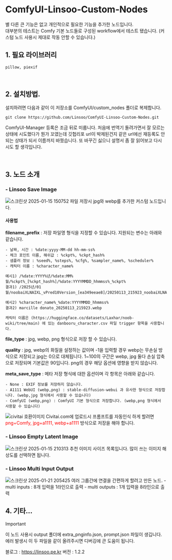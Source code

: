 # ComfyUI-Linsoo-Custom-Nodes
별 다른 큰 기능은 없고 개인적으로 필요한 기능을 추가한 노드입니다.<br>
대부분의 테스트는 Comfy 기본 노드들로 구성된 workflow에서 테스트 됐습니다. (커스텀 노드 사용시  제대로 작동 안할 수 있습니다.)
<br>

## 1. 필요 라이브러리
```console
pillow, piexif
```
<br>

## 2. 설치방법.
설치하려면 다음과 같이 이 저장소를 ComfyUI/custom_nodes 폴더로 복제합니다.

```console
git clone https://github.com/Linsoo/ComfyUI-Linsoo-Custom-Nodes.git
```


ComfyUI-Manager 등록은 조금 뒤로 미룹니다. 처음에 번역기 돌려가면서 잘 모르는 상태에 시도했다가 뭔가 꼬였는데 깃헙리포 url이 박제된건지 같은 url에선 
재등록도 안되는 상태가 되서 이름까지 바꿨습니다. 또 바꾸긴 싫으니 설명서 좀 잘 읽어보고 다시 시도 할 생각입니다.

<br>

## 3. 노드 소개
  ### - Linsoo Save Image
  ![스크린샷 2025-01-15 150752](https://image.linsoo.pe.kr/linsoosaveimage-2025-01-26-204620.webp)
  파일 저장시 jpg와 webp를 추가한 커스텀 노드입니다.
  #### 사용법
  **filename_prefix** : 저장 파일명 형식을 지정할 수 있습니다. 지원되는 변수는 아래와 같습니다.
  
    - 날짜, 시간 : %date:yyyy-MM-dd hh-mm-ss%
    - 체크 포인트 이름, 해쉬값 : %ckpt%, %ckpt_hash%
    - 샘플러 정보 : %seed%, %steps%, %cfg%, %sampler_name%, %scheduler%
    - 캐릭터 이름 : %character_name%
    
    예시1) /%date:YYYY%년/%date:MM%월/%ckpt%_[%ckpt_hash%]/%date:YYYYMMDD_hhmmss%_%ckpt%
    결과1) /2025년/01월/noobaiXLNAIXL_vPred10Version_[ea349eeae8]/20250113_215923_noobaiXLNAIXL_vPred10Version.webp
    
    예시2) %character_name%_%date:YYYYMMDD_hhmmss%
    결과2) marcille donato_20250113_215923.webp

    캐릭터 이름은 (https://huggingface.co/datasets/Laxhar/noob-wiki/tree/main) 에 있는 danbooru_character.csv 파일 trigger 항목을 사용합니다.
   
  **file_type** : jpg, webp, png 형식으로 저장 할 수 있습니다.

  **quality** : jpg, webp의 화질을 설정하는 값이며 -1을 입력할 경우 webp는 무손실 방식으로 저장되고 jpg는 0으로 대체됩니다. 
  1~100의 구간은 webp, jpg 둘다 손실 압축으로 저장되며 기본값은 90입니다. 
  png의 경우 해당 옵션에 영향을 받지 않습니다.
  
  **meta_save_type** : 메타 저장 형식에 대한 옵션이며 각 항목은 아래와 같습니다.

    - None : EXIF 정보를 저장하지 않습니다.
    - A1111 WebUI (webp,png) : stable-diffusion-webui 과 유사한 형식으로 저장합니다. (webp,jpg 형식에서 사용할 수 있습니다)    
    - ComfyUI (webp,png) : ComfyUI 기본 형식으로 저장합니다. (webp,png 형식에서 사용할 수 있습니다)
  
  ![civitai 호환이미지](https://image.linsoo.pe.kr/civitai-2025-01-26-204709.webp)
  Civitai.com에 업로드시 프롬프트를 자동인식 하게 할려면 <span style="color:red">png+Comfy, jpg+a1111, webp+a1111</span> 방식으로 저장을 해야 합니다.

  
  ### - Linsoo Empty Latent Image
  ![스크린샷 2025-01-15 210313](https://github.com/user-attachments/assets/0fcd9ca2-755d-46ec-88d9-a91a81a94fb1)
  추천 이미지 사이즈 목록입니다. 많이 쓰는 이미지 해상도를 선택하면 됩니다.
  <br>

  ### - Linsoo Multi Input Output
  ![스크린샷 2025-01-21 205425](https://github.com/user-attachments/assets/4c18eee0-d4b2-4a03-9c18-d3cfd5136523)
  여러 그룹간에 연결을 간편하게 할려고 만든 노드.
    - multi inputs :  8개 입력을 1라인으로 출력
    - multi outputs : 1개 입력을 8라인으로 출력


## 4. 기타...

>[!IMPORTANT]
>이 노드 사용시 output 폴더에 extra_pnginfo.json, prompt.json 파일이 생깁니다. 에러 발생시 이 두 파일을 같이 올려주시면 디버깅에 큰 도움이 됩니다.

블로그 : https://linsoo.pe.kr
버전 : 1.2.2